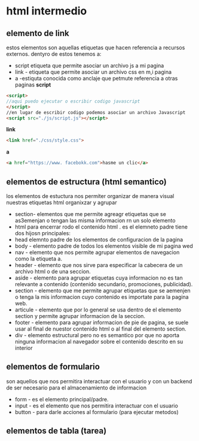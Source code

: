 # html intermedio

## elemento de link
estos elementos son aquellas etiquetas que hacen referencia a recursos externos. 
dentyro de estos tenemos a:
- script etiqueta que permite asociar un archivo js a mi pagina
- link - etiqueta que permite asociar un archivo css en m,i pagina
- a -estiquta conocida como anclaje que petmute referencia a otras paginas
**script**
```html
<script>
//aqui puedo ejecutar o escribir codigo javascript
</script>
//en lugar de escribir codigo podemos asociar un archivo Javascript
<script src="./js/script.js"></script>
```
**link**
```html
<link href="./css/style.css">
```
**a**
```html
<a href="https://www. facebokk.com">hasme un clic</a>
```
## elementos de estructura (html semantico)
los elementos de estuctura nos permiter organizar de manera visual nuestras etiquetas html organixzar y agrupar
- section- elementos que me permite agreagr etiquetas que se as3emenjan o tengan las misma informacion rn un solo elemento
- html para encerrar rodo el contenido html . es el elemneto padre tiene  dos hijosn principales:
- head elemnto padre de los elementos de configuracion de la pagina
- body - elemento padre de todos los elementos visible de mi pagina wed
- nav - elemento que nos permite agrupar elementos de navegacion como la etiqueta a.
- header - elemento que nos sirve para especificar la cabecera de un archivo html o de una seccion.
- aside - elemento para agrupar etiquetas cuya informacion no es tan relevante a contenido (contenido secundario, promociones, publicidad).
- section - elemento que me permite agrupar etiquetas que se aemenjen o tenga la mis informacion cuyo contenido es importate para la pagina web.
- articule - elemento que por lo general se usa dentro de el elemento section y permite agrupar informacion de la seccion.
- footer - elemento para agrupar informacion de pie de pagina, se suele usar al final de nuestor contenido html o al final del elemento section.
- div - elemento estructural pero no es semantico por que no aporta ninguna informacion al navegador sobre el contenido descrito en su interior
## elementos de formulario
son aquellos que nos permitira interactuar con el usuario y con un backend de ser necesario para el almacenamiento de informacion
- form - es el elemento principal/padre.
- input - es el elemento que nos permitira interactuar con el usuario
- button - para darle acciones al formulario (para ejecutar metodos)
## elementos de tabla (tarea)